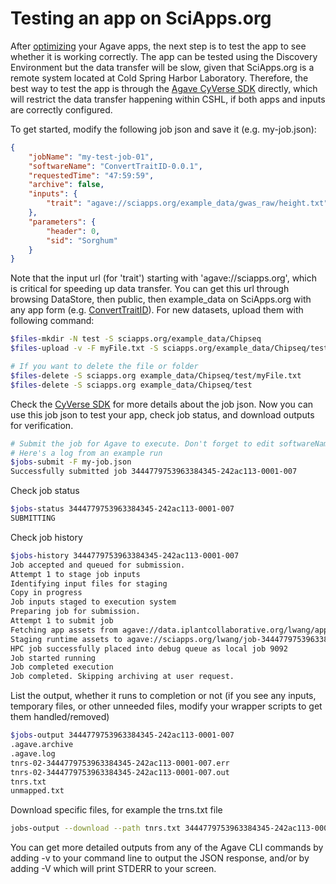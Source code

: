 Testing an app on SciApps.org
=============================

After [optimizing](Agave-SciApps.md) your Agave apps, the next step is to test the app to see whether it is working correctly. The app can be tested using the Discovery Environment but the data transfer will be slow, given that SciApps.org is a remote system located at Cold Spring Harbor Laboratory. Therefore, the best way to test the app is through the [Agave CyVerse SDK](https://github.com/cyverse/cyverse-sdk) directly, which will restrict the data transfer happening within CSHL, if both apps and inputs are correctly configured.

To get started, modify the following job json and save it (e.g. my-job.json):

```json
{
    "jobName": "my-test-job-01",
    "softwareName": "ConvertTraitID-0.0.1",
    "requestedTime": "47:59:59",
    "archive": false,
    "inputs": {
        "trait": "agave://sciapps.org/example_data/gwas_raw/height.txt"
    },
    "parameters": {
        "header": 0,
        "sid": "Sorghum"
    }
}
```
Note that the input url (for 'trait') starting with 'agave://sciapps.org', which is critical for speeding up data transfer. You can get this url through browsing DataStore, then public, then example_data on SciApps.org with any app form (e.g. [ConvertTraitID](https://www.sciapps.org/app_id/ConvertTraitID-0.0.0)). For new datasets, upload them with following command:

```sh
$files-mkdir -N test -S sciapps.org/example_data/Chipseq
$files-upload -v -F myFile.txt -S sciapps.org/example_data/Chipseq/test

# If you want to delete the file or folder
$files-delete -S sciapps.org example_data/Chipseq/test/myFile.txt
$files-delete -S sciapps.org example_data/Chipseq/test
```

Check the [CyVerse SDK](https://github.com/cyverse/cyverse-sdk/blob/master/docs/app-dev-first-app-job.md) for more details about the job json. Now you can use this job json to test your app, check job status, and download outputs for verification.

```sh
# Submit the job for Agave to execute. Don't forget to edit softwareName, jobName, inputs and parameters
# Here's a log from an example run
$jobs-submit -F my-job.json
Successfully submitted job 3444779753963384345-242ac113-0001-007
```

Check job status
```sh
$jobs-status 3444779753963384345-242ac113-0001-007
SUBMITTING
```

Check job history
```sh
$jobs-history 3444779753963384345-242ac113-0001-007
Job accepted and queued for submission.
Attempt 1 to stage job inputs
Identifying input files for staging
Copy in progress
Job inputs staged to execution system
Preparing job for submission.
Attempt 1 to submit job
Fetching app assets from agave://data.iplantcollaborative.org/lwang/apps/tnrs/bin
Staging runtime assets to agave://sciapps.org/lwang/job-3444779753963384345-242ac113-0001-007-tnrs-02
HPC job successfully placed into debug queue as local job 9092
Job started running
Job completed execution
Job completed. Skipping archiving at user request.
```

List the output, whether it runs to completion or not (if you see any inputs, temporary files, or other unneeded files, modify your wrapper scripts to get them handled/removed)
```sh
$jobs-output 3444779753963384345-242ac113-0001-007
.agave.archive
.agave.log
tnrs-02-3444779753963384345-242ac113-0001-007.err
tnrs-02-3444779753963384345-242ac113-0001-007.out
tnrs.txt
unmapped.txt
```

Download specific files, for example the trns.txt file
```sh
jobs-output --download --path tnrs.txt 3444779753963384345-242ac113-0001-007 
```

You can get more detailed outputs from any of the Agave CLI commands by adding -v to your command line to output the JSON response, and/or by adding -V which will print STDERR to your screen.
